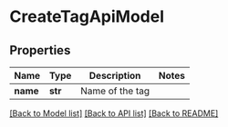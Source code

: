 # CreateTagApiModel


## Properties
Name | Type | Description | Notes
------------ | ------------- | ------------- | -------------
**name** | **str** | Name of the tag | 

[[Back to Model list]](../README.md#documentation-for-models) [[Back to API list]](../README.md#documentation-for-api-endpoints) [[Back to README]](../README.md)


